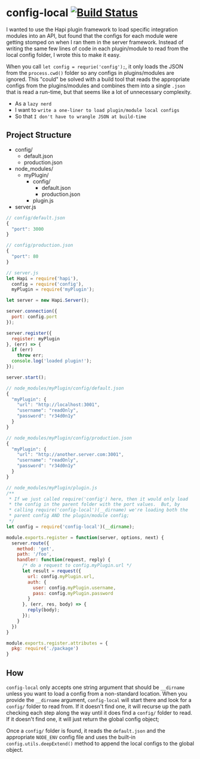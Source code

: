 # config-local [![Build Status](https://secure.travis-ci.org/ben-bradley/config-local.png?branch=master)](https://travis-ci.org/ben-bradley/config-local)

I wanted to use the Hapi plugin framework to load specific integration modules into an API, but found that the configs for each module were getting stomped on when I ran them in the server framework.  Instead of writing the same few lines of code in each plugin/module to read from the local config folder, I wrote this to make it easy.

When you call `let config = requrie('config');`, it only loads the JSON from the `process.cwd()` folder so any configs in plugins/modules are ignored.  This "could" be solved with a build tool that reads the appropriate configs from the plugins/modules and combines them into a single `.json` that is read a run-time, but that seems like a lot of unnecessary complexity.

- As a `lazy nerd`
- I want to `write a one-liner to load plugin/module local configs`
- So that `I don't have to wrangle JSON at build-time`

## Project Structure

- config/
  - default.json
  - production.json
- node_modules/
  - myPlugin/
    - config/
      - default.json
      - production.json
    - plugin.js
- server.js

```javascript
// config/default.json
{
  "port": 3000
}
```

```javascript
// config/production.json
{
  "port": 80
}
```

```javascript
// server.js
let Hapi = require('hapi'),
  config = require('config'),
  myPlugin = require('myPlugin');

let server = new Hapi.Server();

server.connection({
  port: config.port
});

server.register({
  register: myPlugin
}, (err) => {
  if (err)
    throw err;
  console.log('loaded plugin!');
});

server.start();
```

```javascript
// node_modules/myPlugin/config/default.json
{
  "myPlugin": {
    "url": "http://localhost:3001",
    "username": "readOnly",
    "password": "r34d0n1y"
  }
}
```

```javascript
// node_modules/myPlugin/config/production.json
{
  "myPlugin": {
    "url": "http://another.server.com:3001",
    "username": "readOnly",
    "password": "r34d0n1y"
  }
}
```

```javascript
// node_modules/myPlugin/plugin.js
/**
 * If we just called require('config') here, then it would only load
 * the config in the parent folder with the port values.  But, by
 * calling require('config-local')(__dirname) we're loading both the
 * parent config AND the plugin/module config;
 */
let config = require('config-local')(__dirname);

module.exports.register = function(server, options, next) {
  server.route({
    method: 'get',
    path: '/foo',
    handler: function(request, reply) {
      /* do a request to config.myPlugin.url */
      let result = request({
        url: config.myPlugin.url,
        auth: {
          user: config.myPlugin.username,
          pass: config.myPlugin.password
        }
      }, (err, res, body) => {
        reply(body);
      });
    }
  })
}

module.exports.register.attributes = {
  pkg: require('./package')
}
```

## How

`config-local` only accepts one string argument that should be `__dirname` unless you want to load a config from a non-standard location.  When you provide the `__dirname` argument, `config-local` will start there and look for a `config/` folder to read from.  If it doesn't find one, it will recurse up the path checking each step along the way until it does find a `config/` folder to read. If it doesn't find one, it will just return the global config object;

Once a `config/` folder is found, it reads the `default.json` and the appropriate `NODE_ENV` config file and uses the built-in `config.utils.deepExtend()` method to append the local configs to the global object.
